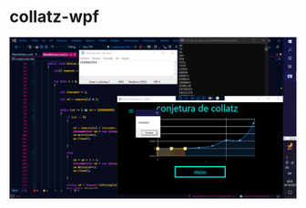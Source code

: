 # collatz-wpf
<img src="https://raw.githubusercontent.com/kernelboy34/collatz-wpf/main-ker/conjetura2.PNG"/>
